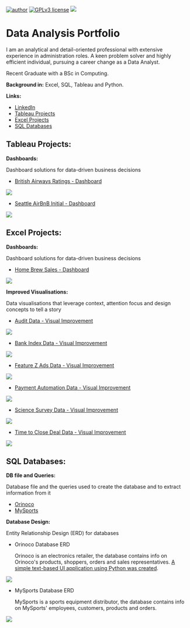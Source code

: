 [![author](https://img.shields.io/badge/author-DouglasLink-red.svg)](https://www.linkedin.com/in/douglas-dezordi-link-813b86170/) [![GPLv3 license](https://img.shields.io/badge/License-GPLv3-blue.svg)](http://perso.crans.org/besson/LICENSE.html)
  <img src="/images/DA banner.jpg" >
</p>

# Data Analysis Portfolio

I am an analytical and detail-oriented professional with extensive experience in administration roles. A keen problem solver and highly efficient individual, pursuing a career change as a Data Analyst.</p>
Recent Graduate with a BSc in Computing.

**Background in:** Excel, SQL, Tableau and Python. 

**Links:**
* [LinkedIn](https://bit.ly/3pjKRMo)
* [Tableau Projects](#tableau-projects)
* [Excel Projects](#excel-projects)
* [SQL Databases](#sql-databases)

## Tableau Projects:

**Dashboards:** </p>
Dashboard solutions for data-driven business decisions 

* [British Airways Ratings - Dashboard](https://public.tableau.com/views/BAReviews_17311637644780/Dashboard1?:language=en-US&:sid=&:redirect=auth&:display_count=n&:origin=viz_share_link)
<img src="https://github.com/DougLink/DataAnalysis/blob/main/images/British%20Airways%20Reviews%20-%20Dashboard.png" >

* [Seattle AirBnB Initial - Dashboard](https://public.tableau.com/views/SeattleAirBnB-InitialDashboard/Dashboard1?:language=en-US&:sid=&:redirect=auth&:display_count=n&:origin=viz_share_link)
<img src="https://github.com/DougLink/DataAnalysis/blob/main/images/Seattle%20AirBnB%20-%20Initial.png" >

## Excel Projects:

**Dashboards:** </p>
Dashboard solutions for data-driven business decisions 

* [Home Brew Sales - Dashboard](https://github.com/DougLink/DataAnalysis/blob/main/Excel/Coffee%20Shop%20Sales%20-%20Dashboard.xlsx)
<img src="https://github.com/DougLink/DataAnalysis/blob/main/images/Home%20Brew%20Dashboard.jpg" >

**Improved Visualisations:** </p>
Data visualisations that leverage context, attention focus and design concepts to tell a story

* [Audit Data - Visual Improvement](https://github.com/DougLink/DataAnalysis/blob/main/Excel/Audit%20Data.xlsx)
<img src="https://github.com/DougLink/DataAnalysis/blob/main/images/Audit%20-%20Improved.jpg" >

* [Bank Index Data - Visual Improvement](https://github.com/DougLink/DataAnalysis/blob/main/Excel/Bank%20Index%20Data.xlsx)
<img src="https://github.com/DougLink/DataAnalysis/blob/main/images/Bank%20Index%20-%20Improved.jpg" >

* [Feature Z Ads Data - Visual Improvement](https://github.com/DougLink/DataAnalysis/blob/main/Excel/Feature%20Z%20Ads%20Data.xlsx)
<img src="https://github.com/DougLink/DataAnalysis/blob/main/images/Feature%20Z%20Ads%20-%20Improved.jpg" >

* [Payment Automation Data - Visual Improvement](https://github.com/DougLink/DataAnalysis/blob/main/Excel/Payment%20Automation%20Data.xlsx)
<img src="https://github.com/DougLink/DataAnalysis/blob/main/images/Payment%20Automation%20-%20Improved.jpg" >

* [Science Survey Data - Visual Improvement](https://github.com/DougLink/DataAnalysis/blob/main/Excel/Science%20Survey%20Data.xlsx)
<img src="https://github.com/DougLink/DataAnalysis/blob/main/images/Science%20Survey%20-%20Improved.png" >

* [Time to Close Deal Data - Visual Improvement](https://github.com/DougLink/DataAnalysis/blob/main/Excel/Time%20to%20Close%20Deal%20Data.xlsx)
<img src="https://github.com/DougLink/DataAnalysis/blob/main/images/Time%20to%20Close%20Deal%20-%20Improved.jpg" >

## SQL Databases:

**DB file and Queries:** </p>
Database file and the queries used to create the database and to extract information from it

* [Orinoco](https://github.com/DougLink/DataAnalysis/tree/main/SQL/Orinoco)
* [MySports](https://github.com/DougLink/DataAnalysis/tree/main/SQL/MySports)

**Database Design:** </p>
Entity Relationship Design (ERD) for databases

* Orinoco Database ERD </p>
Orinoco is an electronics retailer, the database contains info on Orinoco's products, shoppers, orders and sales representatives. [A simple text-based UI application using Python was created](https://github.com/DougLink/Orinoco).
<img src="https://github.com/DougLink/DataAnalysis/blob/main/images/Orinoco-ERD.jpg" >

* MySports Database ERD </p>
MySports is a sports equipment distributor, the database contains info on MySports' employees, customers, products and orders.
<img src="https://github.com/DougLink/DataAnalysis/blob/main/images/MYSports%20-%20ERD.jpg" >
